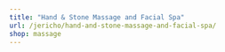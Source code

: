 ```yaml
---
title: "Hand & Stone Massage and Facial Spa"
url: /jericho/hand-and-stone-massage-and-facial-spa/
shop: massage
---
```

